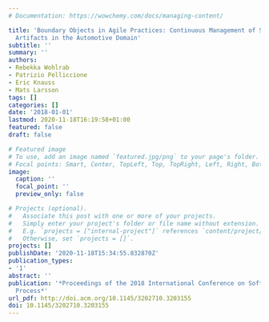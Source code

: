 ```yaml
---
# Documentation: https://wowchemy.com/docs/managing-content/

title: 'Boundary Objects in Agile Practices: Continuous Management of Systems Engineering
  Artifacts in the Automotive Domain'
subtitle: ''
summary: ''
authors:
- Rebekka Wohlrab
- Patrizio Pelliccione
- Eric Knauss
- Mats Larsson
tags: []
categories: []
date: '2018-01-01'
lastmod: 2020-11-18T16:19:58+01:00
featured: false
draft: false

# Featured image
# To use, add an image named `featured.jpg/png` to your page's folder.
# Focal points: Smart, Center, TopLeft, Top, TopRight, Left, Right, BottomLeft, Bottom, BottomRight.
image:
  caption: ''
  focal_point: ''
  preview_only: false

# Projects (optional).
#   Associate this post with one or more of your projects.
#   Simply enter your project's folder or file name without extension.
#   E.g. `projects = ["internal-project"]` references `content/project/deep-learning/index.md`.
#   Otherwise, set `projects = []`.
projects: []
publishDate: '2020-11-18T15:34:55.832870Z'
publication_types:
- '1'
abstract: ''
publication: '*Proceedings of the 2018 International Conference on Software and System
  Process*'
url_pdf: http://doi.acm.org/10.1145/3202710.3203155
doi: 10.1145/3202710.3203155
---
```

